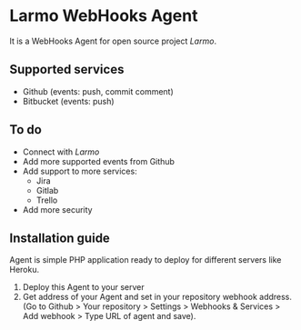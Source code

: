 # Larmo WebHooks Agent
It is a WebHooks Agent for open source project *Larmo*.

## Supported services
- Github (events: push, commit comment)
- Bitbucket (events: push)

## To do
- Connect with *Larmo*
- Add more supported events from Github
- Add support to more services:
    - Jira
    - Gitlab
    - Trello
- Add more security

## Installation guide
Agent is simple PHP application ready to deploy for different servers like Heroku.

1. Deploy this Agent to your server
2. Get address of your Agent and set in your repository webhook address. (Go to Github > Your repository > Settings > Webhooks & Services > Add webhook > Type URL of agent and save).
